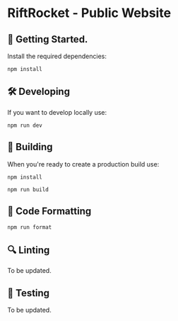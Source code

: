 # RiftRocket - Public Website

## 🚀 Getting Started.

Install the required dependencies:

```
npm install
```

## 🛠️ Developing

If you want to develop locally use:

```
npm run dev
```

## 🔧 Building

When you're ready to create a production build use:

```
npm install
```

```
npm run build
```

## 🌟 Code Formatting

```
npm run format
```

## 🔍 Linting

To be updated.

## 🧪 Testing

To be updated.
